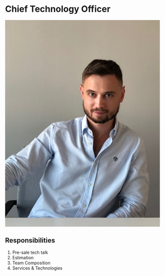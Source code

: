 # Chief Technology Officer

![ProfileImage](./oleg_photo.jpg)

## Responsibilities

1. Pre-sale tech talk
2. Estimation
3. Team Composition
4. Services & Technologies
